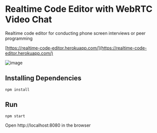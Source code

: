# Realtime Code Editor with WebRTC Video Chat
Realtime code editor for conducting phone screen interviews or peer programming


[https://realtime-code-editor.herokuapp.com/](https://realtime-code-editor.herokuapp.com/)

![image](https://farm8.staticflickr.com/7003/26440559423_d35bbe8c57_b.jpg)

## Installing Dependencies

```
npm install
```

## Run

```
npm start
```
Open http://localhost:8080 in the browser
